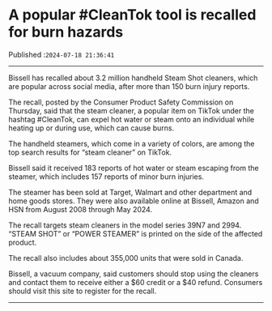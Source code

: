 # A popular #CleanTok tool is recalled for burn hazards

Published :`2024-07-18 21:36:41`

---

Bissell has recalled about 3.2 million handheld Steam Shot cleaners, which are popular across social media, after more than 150 burn injury reports.

The recall, posted by the Consumer Product Safety Commission on Thursday, said that the steam cleaner, a popular item on TikTok under the hashtag #CleanTok, can expel hot water or steam onto an individual while heating up or during use, which can cause burns.

The handheld steamers, which come in a variety of colors, are among the top search results for “steam cleaner” on TikTok.

Bissell said it received 183 reports of hot water or steam escaping from the steamer, which includes 157 reports of minor burn injuries.

The steamer has been sold at Target, Walmart and other department and home goods stores. They were also available online at Bissell, Amazon and HSN from August 2008 through May 2024.

The recall targets steam cleaners in the model series 39N7 and 2994. “STEAM SHOT” or “POWER STEAMER” is printed on the side of the affected product.

The recall also includes about 355,000 units that were sold in Canada.

Bissell, a vacuum company, said customers should stop using the cleaners and contact them to receive either a $60 credit or a $40 refund. Consumers should visit this site to register for the recall.

---


